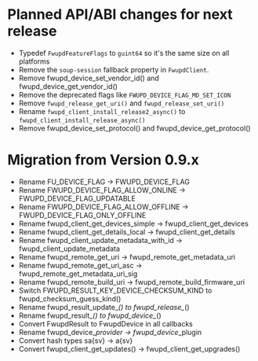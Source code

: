 Planned API/ABI changes for next release
========================================

 * Typedef `FwupdFeatureFlags` to `guint64` so it's the same size on all platforms
 * Remove the `soup-session` fallback property in `FwupdClient`.
 * Remove fwupd_device_set_vendor_id() and fwupd_device_get_vendor_id()
 * Remove the deprecated flags like `FWUPD_DEVICE_FLAG_MD_SET_ICON`
 * Remove `fwupd_release_get_uri()` and `fwupd_release_set_uri()`
 * Rename `fwupd_client_install_release2_async()` to `fwupd_client_install_release_async()`
 * Remove fwupd_device_set_protocol() and fwupd_device_get_protocol()

Migration from Version 0.9.x
============================

 * Rename FU_DEVICE_FLAG -> FWUPD_DEVICE_FLAG
 * Rename FWUPD_DEVICE_FLAG_ALLOW_ONLINE -> FWUPD_DEVICE_FLAG_UPDATABLE
 * Rename FWUPD_DEVICE_FLAG_ALLOW_OFFLINE -> FWUPD_DEVICE_FLAG_ONLY_OFFLINE
 * Rename fwupd_client_get_devices_simple -> fwupd_client_get_devices
 * Rename fwupd_client_get_details_local -> fwupd_client_get_details
 * Rename fwupd_client_update_metadata_with_id -> fwupd_client_update_metadata
 * Rename fwupd_remote_get_uri -> fwupd_remote_get_metadata_uri
 * Rename fwupd_remote_get_uri_asc -> fwupd_remote_get_metadata_uri_sig
 * Rename fwupd_remote_build_uri -> fwupd_remote_build_firmware_uri
 * Switch FWUPD_RESULT_KEY_DEVICE_CHECKSUM_KIND to fwupd_checksum_guess_kind()
 * Rename fwupd_result_update_*() to fwupd_release_*()
 * Rename fwupd_result_*() to fwupd_device_*()
 * Convert FwupdResult to FwupdDevice in all callbacks
 * Rename fwupd_device_*_provider -> fwupd_device_*_plugin
 * Convert hash types sa{sv} -> a{sv}
 * Convert fwupd_client_get_updates() -> fwupd_client_get_upgrades()
